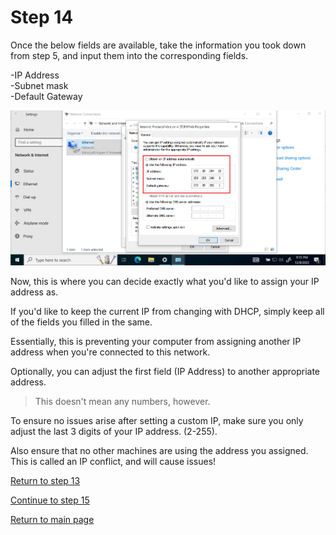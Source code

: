 # Step 14

Once the below fields are available, take the information you took down from step 5, and input them into the corresponding fields.

-IP Address  
-Subnet mask  
-Default Gateway  


![ethernet-adapter-use](/images/step15-type-everything-that-you-took-from-step6-and-put-it-back-in.PNG)  

Now, this is where you can decide exactly what you'd like to assign your IP address as.

If you'd like to keep the current IP from changing with DHCP, simply keep all of the fields you filled in the same.  

Essentially, this is preventing your computer from assigning another IP address when you're connected to this network.

Optionally, you can adjust the first field (IP Address) to another appropriate address.  
>This doesn't mean any numbers, however.

To ensure no issues arise after setting a custom IP, make sure you only adjust the last 3 digits of your IP address. (2-255).  

Also ensure that no other machines are using the address you assigned. This is called an IP conflict, and will cause issues!  


[Return to step 13](/starthere/step13.md)  

[Continue to step 15](/starthere/step15.md)  

[Return to main page](/README.md)
